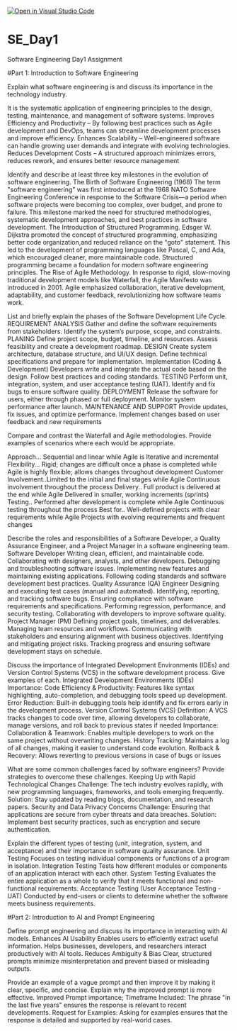[![Open in Visual Studio Code](https://classroom.github.com/assets/open-in-vscode-2e0aaae1b6195c2367325f4f02e2d04e9abb55f0b24a779b69b11b9e10269abc.svg)](https://classroom.github.com/online_ide?assignment_repo_id=18700748&assignment_repo_type=AssignmentRepo)
# SE_Day1
Software Engineering Day1 Assignment

#Part 1: Introduction to Software Engineering

Explain what software engineering is and discuss its importance in the technology industry.

It is the systematic application of engineering principles to the design, testing, maintenance, and management of software systems.
Improves Efficiency and Productivity – By following best practices such as Agile development and DevOps, teams can streamline development processes and improve efficiency.
Enhances Scalability – Well-engineered software can handle growing user demands and integrate with evolving technologies.
Reduces Development Costs – A structured approach minimizes errors, reduces rework, and ensures better resource management


Identify and describe at least three key milestones in the evolution of software engineering.
The Birth of Software Engineering (1968)
The term "software engineering" was first introduced at the 1968 NATO Software Engineering Conference in response to the Software Crisis—a period when software projects were becoming too complex, over budget, and prone to failure.
This milestone marked the need for structured methodologies, systematic development approaches, and best practices in software development.
The Introduction of Structured Programming.
Edsger W. Dijkstra promoted the concept of structured programming, emphasizing better code organization,and reduced reliance on the "goto" statement.
This led to the development of programming languages like Pascal, C, and Ada, which encouraged cleaner, more maintainable code.
Structured programming became a foundation for modern software engineering principles.
The Rise of Agile Methodology.
In response to rigid, slow-moving traditional development models like Waterfall, the Agile Manifesto was introduced in 2001.
Agile emphasized collaboration, iterative development, adaptability, and customer feedback, revolutionizing how software teams work.


List and briefly explain the phases of the Software Development Life Cycle.
REQUIREMENT ANALYSIS
Gather and define the software requirements from stakeholders.
Identify the system’s purpose, scope, and constraints.
PLANING
Define project scope, budget, timeline, and resources.
Assess feasibility and create a development roadmap.
DESIGN
Create system architecture, database structure, and UI/UX design.
Define technical specifications and prepare for implementation.
Implementation (Coding & Development)
Developers write and integrate the actual code based on the design.
Follow best practices and coding standards.
TESTING
Perform unit, integration, system, and user acceptance testing (UAT).
Identify and fix bugs to ensure software quality.
DEPLOYMENT
Release the software for users, either through phased or full deployment.
Monitor system performance after launch.
MAINTENANCE AND SUPPORT
Provide updates, fix issues, and optimize performance.
Implement changes based on user feedback and new requirements


Compare and contrast the Waterfall and Agile methodologies. Provide examples of scenarios where each would be appropriate.

Approach...	Sequential and linear while Agile is Iterative and incremental
Flexibility...	Rigid; changes are difficult once a phase is completed while Agile is highly flexible; allows changes throughout development
Customer Involvement..Limited to the initial and final stages while Agile	Continuous involvement throughout the process
Delivery..	Full product is delivered at the end while Agile Delivered in smaller, working increments (sprints)
Testing..	Performed after development is complete while Agile	Continuous testing throughout the process
Best for..	Well-defined projects with clear requirements while Agile Projects with evolving requirements and frequent changes


Describe the roles and responsibilities of a Software Developer, a Quality Assurance Engineer, and a Project Manager in a software engineering team.
 Software Developer
Writing clean, efficient, and maintainable code.
Collaborating with designers, analysts, and other developers.
Debugging and troubleshooting software issues.
Implementing new features and maintaining existing applications.
Following coding standards and software development best practices.
Quality Assurance (QA) Engineer
Designing and executing test cases (manual and automated).
Identifying, reporting, and tracking software bugs.
Ensuring compliance with software requirements and specifications.
Performing regression, performance, and security testing.
Collaborating with developers to improve software quality.
 Project Manager (PM)
Defining project goals, timelines, and deliverables.
Managing team resources and workflows.
Communicating with stakeholders and ensuring alignment with business objectives.
Identifying and mitigating project risks.
Tracking progress and ensuring software development stays on schedule.


Discuss the importance of Integrated Development Environments (IDEs) and Version Control Systems (VCS) in the software development process. Give examples of each.
 Integrated Development Environments (IDEs)
 Importance:
Code Efficiency & Productivity: Features like syntax highlighting, auto-completion, and debugging tools speed up development.
Error Reduction: Built-in debugging tools help identify and fix errors early in the development process.
Version Control Systems (VCS)
Definition: A VCS tracks changes to code over time, allowing developers to collaborate, manage versions, and roll back to previous states if needed
Importance:
Collaboration & Teamwork: Enables multiple developers to work on the same project without overwriting changes.
History Tracking: Maintains a log of all changes, making it easier to understand code evolution.
Rollback & Recovery: Allows reverting to previous versions in case of bugs or issues


What are some common challenges faced by software engineers? Provide strategies to overcome these challenges.
Keeping Up with Rapid Technological Changes
Challenge: The tech industry evolves rapidly, with new programming languages, frameworks, and tools emerging frequently.
Solution:
Stay updated by reading blogs, documentation, and research papers.
Security and Data Privacy Concerns
Challenge: Ensuring that applications are secure from cyber threats and data breaches.
Solution:
Implement best security practices, such as encryption and secure authentication.



Explain the different types of testing (unit, integration, system, and acceptance) and their importance in software quality assurance.
 Unit Testing
Focuses on testing individual components or functions of a program in isolation.
Integration Testing
Tests how different modules or components of an application interact with each other.
System Testing
Evaluates the entire application as a whole to verify that it meets functional and non-functional requirements.
Acceptance Testing (User Acceptance Testing - UAT)
Conducted by end-users or clients to determine whether the software meets business requirements.


#Part 2: Introduction to AI and Prompt Engineering

Define prompt engineering and discuss its importance in interacting with AI models.
Enhances AI Usability
Enables users to efficiently extract useful information.
Helps businesses, developers, and researchers interact productively with AI tools.
Reduces Ambiguity & Bias
Clear, structured prompts minimize misinterpretation and prevent biased or misleading outputs.

Provide an example of a vague prompt and then improve it by making it clear, specific, and concise. Explain why the improved prompt is more effective.
Improved Prompt importance;
Timeframe Included: The phrase "in the last five years" ensures the response is relevant to recent developments.
Request for Examples: Asking for examples ensures that the response is detailed and supported by real-world cases.
